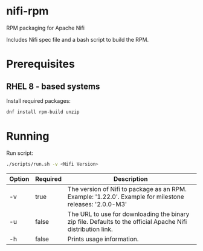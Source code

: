 # nifi-rpm
RPM packaging for Apache Nifi

Includes Nifi spec file and a bash script to build the RPM.

# Prerequisites
## RHEL 8 - based systems
Install required packages:
```sh
dnf install rpm-build unzip
```

# Running
Run script:
```sh
./scripts/run.sh -v <Nifi Version>
```
|Option|Required|Description|
| ------ | ------ | ------ |
|-v| true | The version of Nifi to package as an RPM. Example: '1.22.0'.  Example for milestone releases: '2.0.0-M3' |
|-u| false | The URL to use for downloading the binary zip file. Defaults to the official Apache Nifi distribution link. |
|-h| false | Prints usage information.|
